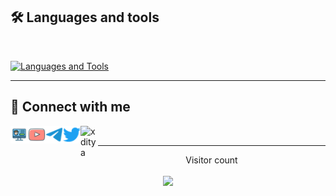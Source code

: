 ## 🛠️ Languages and tools
</br>

[![Languages and Tools](https://skillicons.dev/icons?i=androidstudio,bash,vscode,docker,git,github,linux,heroku,arduino,redis,mongodb,java,html,py,c,ts,js,deno,flutter,fastapi&perline=10)](https://xditya.me)

---

## 🔗 Connect with me

<!-- png icons from https://iconscout.com/ -->
<a href="https://rishbropromax.github.io" class="padded"><img align="left" alt="https://xditya.me" width="28px" src="./res/website.png" /></a> 
<a href="https://youtube.com/@Rish_Bro/" class="padded"><img align="left" alt="xditya" width="28px" src="./res/youtube.png" /></a> 
<a href="https://telegram.dog/@AboutRishmika" class="padded"><img align="left" alt="xditya" width="28px" src="./res/telegram.png" /></a> 
<a href="https://twitter.com/ImRishmika" class="padded"><img align="left" alt="xditya" width="28px" src="./res/twitter.png" /></a> 
<a href="https://linkedin.com/in/ImRishmika" class="padded"><img align="left" alt="xditya" width="28px" src="./res/linkedin.png" /></a> 
</br>

---



<p align="center"> 
  Visitor count<br><br>
  <img src="https://profile-counter.glitch.me/ImRishmika/count.svg" />
</p>
